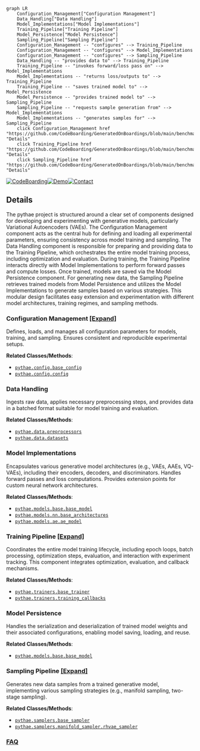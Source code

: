 ```mermaid
graph LR
    Configuration_Management["Configuration Management"]
    Data_Handling["Data Handling"]
    Model_Implementations["Model Implementations"]
    Training_Pipeline["Training Pipeline"]
    Model_Persistence["Model Persistence"]
    Sampling_Pipeline["Sampling Pipeline"]
    Configuration_Management -- "configures" --> Training_Pipeline
    Configuration_Management -- "configures" --> Model_Implementations
    Configuration_Management -- "configures" --> Sampling_Pipeline
    Data_Handling -- "provides data to" --> Training_Pipeline
    Training_Pipeline -- "invokes forward/loss pass on" --> Model_Implementations
    Model_Implementations -- "returns loss/outputs to" --> Training_Pipeline
    Training_Pipeline -- "saves trained model to" --> Model_Persistence
    Model_Persistence -- "provides trained model to" --> Sampling_Pipeline
    Sampling_Pipeline -- "requests sample generation from" --> Model_Implementations
    Model_Implementations -- "generates samples for" --> Sampling_Pipeline
    click Configuration_Management href "https://github.com/CodeBoarding/GeneratedOnBoardings/blob/main/benchmark_VAE/Configuration_Management.md" "Details"
    click Training_Pipeline href "https://github.com/CodeBoarding/GeneratedOnBoardings/blob/main/benchmark_VAE/Training_Pipeline.md" "Details"
    click Sampling_Pipeline href "https://github.com/CodeBoarding/GeneratedOnBoardings/blob/main/benchmark_VAE/Sampling_Pipeline.md" "Details"
```

[![CodeBoarding](https://img.shields.io/badge/Generated%20by-CodeBoarding-9cf?style=flat-square)](https://github.com/CodeBoarding/GeneratedOnBoardings)[![Demo](https://img.shields.io/badge/Try%20our-Demo-blue?style=flat-square)](https://www.codeboarding.org/demo)[![Contact](https://img.shields.io/badge/Contact%20us%20-%20contact@codeboarding.org-lightgrey?style=flat-square)](mailto:contact@codeboarding.org)

## Details

The pythae project is structured around a clear set of components designed for developing and experimenting with generative models, particularly Variational Autoencoders (VAEs). The Configuration Management component acts as the central hub for defining and loading all experimental parameters, ensuring consistency across model training and sampling. The Data Handling component is responsible for preparing and providing data to the Training Pipeline, which orchestrates the entire model training process, including optimization and evaluation. During training, the Training Pipeline interacts directly with Model Implementations to perform forward passes and compute losses. Once trained, models are saved via the Model Persistence component. For generating new data, the Sampling Pipeline retrieves trained models from Model Persistence and utilizes the Model Implementations to generate samples based on various strategies. This modular design facilitates easy extension and experimentation with different model architectures, training regimes, and sampling methods.

### Configuration Management [[Expand]](./Configuration_Management.md)
Defines, loads, and manages all configuration parameters for models, training, and sampling. Ensures consistent and reproducible experimental setups.


**Related Classes/Methods**:

- <a href="https://github.com/clementchadebec/benchmark_VAE/blob/main/src/pythae/models/base/base_config.py" target="_blank" rel="noopener noreferrer">`pythae.config.base_config`</a>
- <a href="https://github.com/clementchadebec/benchmark_VAE/blob/main/src/pythae/config.py" target="_blank" rel="noopener noreferrer">`pythae.config.config`</a>


### Data Handling
Ingests raw data, applies necessary preprocessing steps, and provides data in a batched format suitable for model training and evaluation.


**Related Classes/Methods**:

- <a href="https://github.com/clementchadebec/benchmark_VAE/blob/main/src/pythae/data/preprocessors.py" target="_blank" rel="noopener noreferrer">`pythae.data.preprocessors`</a>
- <a href="https://github.com/clementchadebec/benchmark_VAE/blob/main/src/pythae/data/datasets.py" target="_blank" rel="noopener noreferrer">`pythae.data.datasets`</a>


### Model Implementations
Encapsulates various generative model architectures (e.g., VAEs, AAEs, VQ-VAEs), including their encoders, decoders, and discriminators. Handles forward passes and loss computations. Provides extension points for custom neural network architectures.


**Related Classes/Methods**:

- <a href="https://github.com/clementchadebec/benchmark_VAE/blob/main/src/pythae/models/base/base_model.py" target="_blank" rel="noopener noreferrer">`pythae.models.base.base_model`</a>
- <a href="https://github.com/clementchadebec/benchmark_VAE/blob/main/src/pythae/models/nn/base_architectures.py" target="_blank" rel="noopener noreferrer">`pythae.models.nn.base_architectures`</a>
- <a href="https://github.com/clementchadebec/benchmark_VAE/blob/main/src/pythae/models/ae/ae_model.py" target="_blank" rel="noopener noreferrer">`pythae.models.ae.ae_model`</a>


### Training Pipeline [[Expand]](./Training_Pipeline.md)
Coordinates the entire model training lifecycle, including epoch loops, batch processing, optimization steps, evaluation, and interaction with experiment tracking. This component integrates optimization, evaluation, and callback mechanisms.


**Related Classes/Methods**:

- <a href="https://github.com/clementchadebec/benchmark_VAE/blob/main/src/pythae/trainers/base_trainer.py" target="_blank" rel="noopener noreferrer">`pythae.trainers.base_trainer`</a>
- <a href="https://github.com/clementchadebec/benchmark_VAE/blob/main/src/pythae/trainers/training_callbacks.py" target="_blank" rel="noopener noreferrer">`pythae.trainers.training_callbacks`</a>


### Model Persistence
Handles the serialization and deserialization of trained model weights and their associated configurations, enabling model saving, loading, and reuse.


**Related Classes/Methods**:

- <a href="https://github.com/clementchadebec/benchmark_VAE/blob/main/src/pythae/models/base/base_model.py" target="_blank" rel="noopener noreferrer">`pythae.models.base.base_model`</a>


### Sampling Pipeline [[Expand]](./Sampling_Pipeline.md)
Generates new data samples from a trained generative model, implementing various sampling strategies (e.g., manifold sampling, two-stage sampling).


**Related Classes/Methods**:

- <a href="https://github.com/clementchadebec/benchmark_VAE/blob/main/src/pythae/samplers/base_sampler.py" target="_blank" rel="noopener noreferrer">`pythae.samplers.base_sampler`</a>
- <a href="https://github.com/clementchadebec/benchmark_VAE/blob/main/src/pythae/samplers/manifold_sampler/rhvae_sampler.py" target="_blank" rel="noopener noreferrer">`pythae.samplers.manifold_sampler.rhvae_sampler`</a>




### [FAQ](https://github.com/CodeBoarding/GeneratedOnBoardings/tree/main?tab=readme-ov-file#faq)